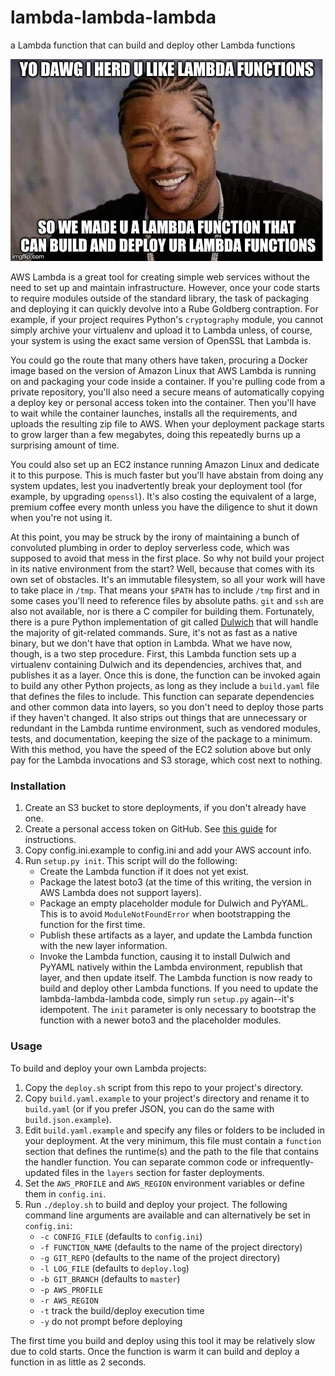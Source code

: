 # lambda-lambda-lambda
a Lambda function that can build and deploy other Lambda functions

![YO DAWG](meme.jpg)

AWS Lambda is a great tool for creating simple web services without the need to set up and maintain infrastructure.  However, once your code starts to require modules outside of the standard library, the task of packaging and deploying it can quickly devolve into a Rube Goldberg contraption.  For example, if your project requires Python's `cryptography` module, you cannot simply archive your virtualenv and upload it to Lambda unless, of course, your system is using the exact same version of OpenSSL that Lambda is.

You could go the route that many others have taken, procuring a Docker image based on the version of Amazon Linux that AWS Lambda is running on and packaging your code inside a container.  If you're pulling code from a private repository, you'll also need a secure means of automatically copying a deploy key or personal access token into the container.  Then you'll have to wait while the container launches, installs all the requirements, and uploads the resulting zip file to AWS.  When your deployment package starts to grow larger than a few megabytes, doing this repeatedly burns up a surprising amount of time.

You could also set up an EC2 instance running Amazon Linux and dedicate it to this purpose.  This is much faster but you'll have abstain from doing any system updates, lest you inadvertently break your deployment tool (for example, by upgrading `openssl`).  It's also costing the equivalent of a large, premium coffee every month unless you have the diligence to shut it down when you're not using it.

At this point, you may be struck by the irony of maintaining a bunch of convoluted plumbing in order to deploy serverless code, which was supposed to avoid that mess in the first place.  So why not build your project in its native environment from the start?  Well, because that comes with its own set of obstacles.  It's an immutable filesystem, so all your work will have to take place in `/tmp`.  That means your `$PATH` has to include `/tmp` first and in some cases you'll need to reference files by absolute paths.  `git` and `ssh` are also not available, nor is there a C compiler for building them.  Fortunately, there is a pure Python implementation of git called [Dulwich](https://dulwich.io/) that will handle the majority of git-related commands.  Sure, it's not as fast as a native binary, but we don't have that option in Lambda.  What we have now, though, is a two step procedure.  First, this Lambda function sets up a virtualenv containing Dulwich and its dependencies, archives that, and publishes it as a layer.  Once this is done, the function can be invoked again to build any other Python projects, as long as they include a `build.yaml` file that defines the files to include.  This function can separate dependencies and other common data into layers, so you don't need to deploy those parts if they haven't changed.  It also strips out things that are unnecessary or redundant in the Lambda runtime environment, such as vendored modules, tests, and documentation, keeping the size of the package to a minimum.  With this method, you have the speed of the EC2 solution above but only pay for the Lambda invocations and S3 storage, which cost next to nothing.

### Installation
1. Create an S3 bucket to store deployments, if you don't already have one.
1. Create a personal access token on GitHub.  See [this guide](https://help.github.com/articles/creating-a-personal-access-token-for-the-command-line/) for instructions.
1. Copy config.ini.example to config.ini and add your AWS account info.
1. Run `setup.py init`.  This script will do the following:
    * Create the Lambda function if it does not yet exist.
    * Package the latest boto3 (at the time of this writing, the version in AWS Lambda does not support layers).
    * Package an empty placeholder module for Dulwich and PyYAML.  This is to avoid `ModuleNotFoundError` when bootstrapping the function for the first time.
    * Publish these artifacts as a layer, and update the Lambda function with the new layer information.
    * Invoke the Lambda function, causing it to install Dulwich and PyYAML natively within the Lambda environment, republish that layer, and then update itself.
The Lambda function is now ready to build and deploy other Lambda functions.  If you need to update the lambda-lambda-lambda code, simply run `setup.py` again--it's idempotent.  The `init` parameter is only necessary to bootstrap the function with a newer boto3 and the placeholder modules.

### Usage
To build and deploy your own Lambda projects:
1. Copy the `deploy.sh` script from this repo to your project's directory.
1. Copy `build.yaml.example` to your project's directory and rename it to `build.yaml` (or if you prefer JSON, you can do the same with `build.json.example`).
1. Edit `build.yaml.example` and specify any files or folders to be included in your deployment.  At the very minimum, this file must contain a `function` section that defines the runtime(s) and the path to the file that contains the handler function.  You can separate common code or infrequently-updated files in the `layers` section for faster deployments.
1. Set the `AWS_PROFILE` and `AWS_REGION` environment variables or define them in `config.ini`.
1. Run `./deploy.sh` to build and deploy your project.  The following command line arguments are available and can alternatively be set in `config.ini`:
    * `-c CONFIG_FILE` (defaults to `config.ini`)
    * `-f FUNCTION_NAME` (defaults to the name of the project directory)
    * `-g GIT_REPO` (defaults to the name of the project directory)
    * `-l LOG_FILE` (defaults to `deploy.log`)
    * `-b GIT_BRANCH` (defaults to `master`)
    * `-p AWS_PROFILE`
    * `-r AWS_REGION`
    * `-t` track the build/deploy execution time
    * `-y` do not prompt before deploying

The first time you build and deploy using this tool it may be relatively slow due to cold starts.  Once the function is warm it can build and deploy a function in as little as 2 seconds.
